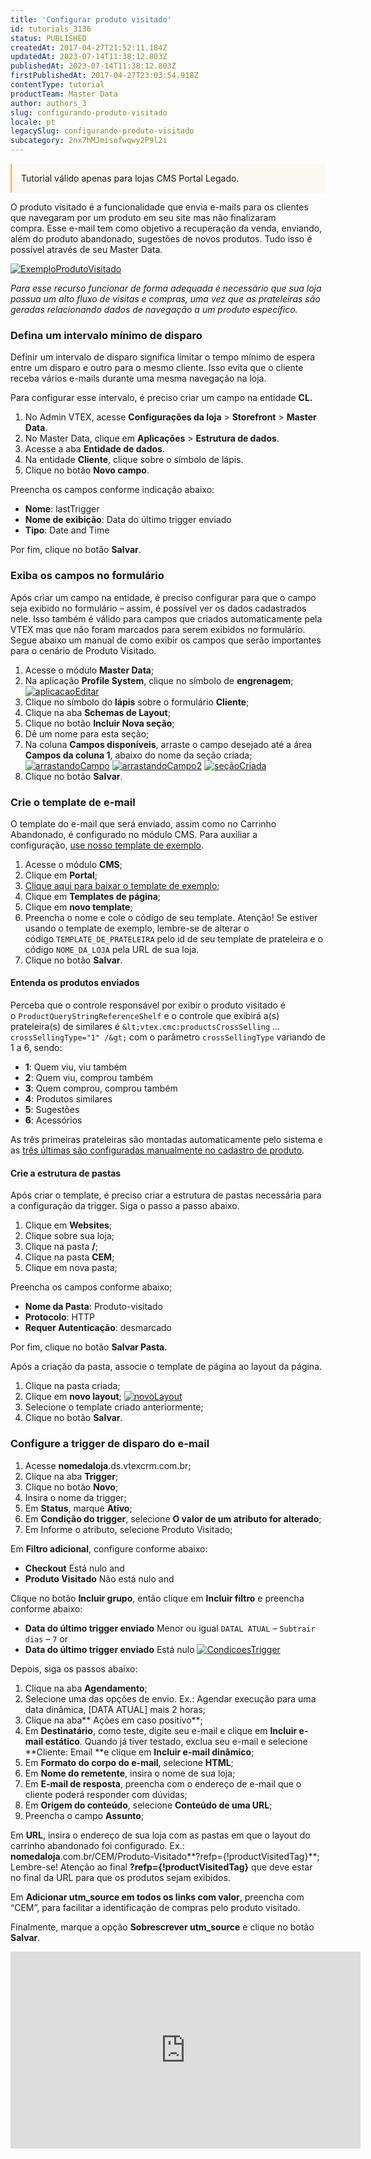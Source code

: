 ```yaml
---
title: 'Configurar produto visitado'
id: tutorials_3136
status: PUBLISHED
createdAt: 2017-04-27T21:52:11.184Z
updatedAt: 2023-07-14T11:38:12.803Z
publishedAt: 2023-07-14T11:38:12.803Z
firstPublishedAt: 2017-04-27T23:03:54.918Z
contentType: tutorial
productTeam: Master Data
author: authors_3
slug: configurando-produto-visitado
locale: pt
legacySlug: configurando-produto-visitado
subcategory: 2nx7hMJmisofwqwy2P9l2i
---
```


<div style="background-color:#FCF8F2; border-left: 2px solid #F0AD4E; border-top-left-radius: 2px; border-bottom-left-radius: 2px; padding: 15px; margin-bottom: 10px">
Tutorial válido apenas para lojas CMS Portal Legado.
</div>

O produto visitado é a funcionalidade que envia e-mails para os clientes que navegaram por um produto em seu site mas não finalizaram compra. Esse e-mail tem como objetivo a recuperação da venda, enviando, além do produto abandonado, sugestões de novos produtos. Tudo isso é possível através de seu Master Data.

[![ExemploProdutoVisitado](//images.contentful.com/alneenqid6w5/3S5FjnFRl6SUoqAkIY84sI/1f6913ec8cd925c89906500a923de0c2/ExemploProdutoVisitado.png)](//images.contentful.com/alneenqid6w5/3S5FjnFRl6SUoqAkIY84sI/1f6913ec8cd925c89906500a923de0c2/ExemploProdutoVisitado.png "![ExemploProdutoVisitado](//images.contentful.com/alneenqid6w5/3S5FjnFRl6SUoqAkIY84sI/1f6913ec8cd925c89906500a923de0c2/ExemploProdutoVisitado.png)")

_Para esse recurso funcionar de forma adequada é necessário que sua loja possua um alto fluxo de visitas e compras, uma vez que as prateleiras são geradas relacionando dados de navegação a um produto específico._

### Defina um intervalo mínimo de disparo

Definir um intervalo de disparo significa limitar o tempo mínimo de espera entre um disparo e outro para o mesmo cliente. Isso evita que o cliente receba vários e-mails durante uma mesma navegação na loja.

Para configurar esse intervalo, é preciso criar um campo na entidade **CL.**

1. No Admin VTEX, acesse **Configurações da loja** > **Storefront** > **Master Data**.
2. No Master Data, clique em **Aplicações** > **Estrutura de dados**.
3. Acesse a aba **Entidade de dados**.
4. Na entidade **Cliente**, clique sobre o símbolo de lápis.
5. Clique no botão **Novo campo**.

Preencha os campos conforme indicação abaixo:
- **Nome**: lastTrigger
- **Nome de exibição**: Data do último trigger enviado
- **Tipo**: Date and Time

Por fim, clique no botão **Salvar**.

### Exiba os campos no formulário

Após criar um campo na entidade, é preciso configurar para que o campo seja exibido no formulário &#8211; assim, é possível ver os dados cadastrados nele. Isso também é válido para campos que criados automaticamente pela VTEX mas que não foram marcados para serem exibidos no formulário. Segue abaixo um manual de como exibir os campos que serão importantes para o cenário de Produto Visitado.

1. Acesse o módulo **Master Data**;
2. Na aplicação **Profile System**, clique no símbolo de **engrenagem**; [![aplicacaoEditar](//images.contentful.com/alneenqid6w5/5EGLrHpiY8MOcEsUCUCaqS/7edf07ca138296670b0e2b7a0455bbef/aplicacaoEditar.png)](//images.contentful.com/alneenqid6w5/5EGLrHpiY8MOcEsUCUCaqS/7edf07ca138296670b0e2b7a0455bbef/aplicacaoEditar.png "![aplicacaoEditar](//images.contentful.com/alneenqid6w5/5EGLrHpiY8MOcEsUCUCaqS/7edf07ca138296670b0e2b7a0455bbef/aplicacaoEditar.png)")
3. Clique no símbolo do **lápis** sobre o formulário **Cliente**;
4. Clique na aba **Schemas de Layout**;
5. Clique no botão **Incluir Nova seção**;
6. Dê um nome para esta seção;
7. Na coluna **Campos disponíveis**, arraste o campo desejado até a área **Campos da coluna 1**, abaixo do nome da seção criada; [![arrastandoCampo](//images.contentful.com/alneenqid6w5/57Ridc88Te6kIo2CO4sOEI/80f6dd2602600841e62b666e88a2bd38/arrastandoCampo.png)](//images.contentful.com/alneenqid6w5/57Ridc88Te6kIo2CO4sOEI/80f6dd2602600841e62b666e88a2bd38/arrastandoCampo.png "![arrastandoCampo](//images.contentful.com/alneenqid6w5/57Ridc88Te6kIo2CO4sOEI/80f6dd2602600841e62b666e88a2bd38/arrastandoCampo.png)") [![arrastandoCampo2](//images.contentful.com/alneenqid6w5/4TQBONq7tKoEuEqCSoAS44/967247336bbb61ca775f7dd2488ae4f0/arrastandoCampo2.png)](//images.contentful.com/alneenqid6w5/4TQBONq7tKoEuEqCSoAS44/967247336bbb61ca775f7dd2488ae4f0/arrastandoCampo2.png "![arrastandoCampo2](//images.contentful.com/alneenqid6w5/4TQBONq7tKoEuEqCSoAS44/967247336bbb61ca775f7dd2488ae4f0/arrastandoCampo2.png)") [![seçãoCriada](//images.contentful.com/alneenqid6w5/6DwxZSd692YAweEwQs64C4/ed5a48459e501cf8f57ff180ba96dc73/se_C3_A7_C3_A3oCriada.png)](//images.contentful.com/alneenqid6w5/6DwxZSd692YAweEwQs64C4/ed5a48459e501cf8f57ff180ba96dc73/se_C3_A7_C3_A3oCriada.png "![seçãoCriada](//images.contentful.com/alneenqid6w5/6DwxZSd692YAweEwQs64C4/ed5a48459e501cf8f57ff180ba96dc73/se_C3_A7_C3_A3oCriada.png)")
8. Clique no botão **Salvar**.

### Crie o template de e-mail

O template do e-mail que será enviado, assim como no Carrinho Abandonado, é configurado no módulo CMS. Para auxiliar a configuração, [use nosso template de exemplo](//assets.contentful.com/alneenqid6w5/6TloqmkC76AAauQ4e4SWmA/bf28c1d0d7d6618d5eb1231a578934f1/produtoVisitadoExemplo.html "use nosso template de exemplo").

1. Acesse o módulo **CMS**;
2. Clique em **Portal**;
3. [Clique aqui para baixar o template de exemplo](//assets.contentful.com/alneenqid6w5/6TloqmkC76AAauQ4e4SWmA/bf28c1d0d7d6618d5eb1231a578934f1/produtoVisitadoExemplo.html "Clique aqui para baixar o template de exemplo");
4. Clique em **Templates de página**;
5. Clique em **novo template**;
6. Preencha o nome e cole o código de seu template. Atenção! Se estiver usando o template de exemplo, lembre-se de alterar o código `TEMPLATE_DE_PRATELEIRA` pelo id de seu template de prateleira e o código `NOME_DA_LOJA` pela URL de sua loja.
7. Clique no botão **Salvar**.

#### Entenda os produtos enviados

Perceba que o controle responsável por exibir o produto visitado é o `ProductQueryStringReferenceShelf` e o controle que exibirá a(s) prateleira(s) de similares é `&lt;vtex.cmc:productsCrossSelling` &#8230; `crossSellingType="1" /&gt;` com o parâmetro `crossSellingType` variando de 1 a 6, sendo:

- **1**: Quem viu, viu também
- **2**: Quem viu, comprou também
- **3**: Quem comprou, comprou também
- **4**: Produtos similares
- **5**: Sugestões
- **6**: Acessórios

As três primeiras prateleiras são montadas automaticamente pelo sistema e as [três últimas são configuradas manualmente no cadastro de produto](http://help.vtex.com/tutorial/configurando-produto-similar-sugestoes-acessorios-e-genericos/ "três últimas são configuradas manualmente no cadastro de produto").

#### Crie a estrutura de pastas

Após criar o template, é preciso criar a estrutura de pastas necessária para a configuração da trigger. Siga o passo a passo abaixo.

1. Clique em **Websites**;
2. Clique sobre sua loja;
3. Clique na pasta **/**;
4. Clique na pasta **CEM**;
5. Clique em nova pasta;

Preencha os campos conforme abaixo;

- **Nome da Pasta**: Produto-visitado
- **Protocolo**: HTTP
- **Requer Autenticação**: desmarcado

Por fim, clique no botão **Salvar Pasta**.

Após a criação da pasta, associe o template de página ao layout da página.

1. Clique na pasta criada;
2. Clique em **novo layout**; [![novoLayout](//images.contentful.com/alneenqid6w5/7x9hPRCKsgwOgk4iQ4IAsq/2eeb7573f284daf0429c7d129a8eaf26/novoLayout.png)](//images.contentful.com/alneenqid6w5/7x9hPRCKsgwOgk4iQ4IAsq/2eeb7573f284daf0429c7d129a8eaf26/novoLayout.png "![novoLayout](//images.contentful.com/alneenqid6w5/7x9hPRCKsgwOgk4iQ4IAsq/2eeb7573f284daf0429c7d129a8eaf26/novoLayout.png)")
3. Selecione o template criado anteriormente;
4. Clique no botão **Salvar**.

### Configure a trigger de disparo do e-mail

1. Acesse **nomedaloja**.ds.vtexcrm.com.br;
2. Clique na aba **Trigger**;
3. Clique no botão **Novo**;
4. Insira o nome da trigger;
5. Em **Status**, marque **Ativo**;
6. Em **Condição do trigger**, selecione **O valor de um atributo for alterado**;
7. Em Informe o atributo, selecione Produto Visitado;

Em **Filtro adicional**, configure conforme abaixo:
- **Checkout** Está nulo and
- **Produto Visitado** Não está nulo and

Clique no botão **Incluir grupo**, então clique em **Incluir filtro** e preencha conforme abaixo:
- **Data do último trigger enviado** Menor ou igual `DATAL ATUAL` &#8211; `Subtrair dias` &#8211; `7` or
- **Data do último trigger enviado** Está nulo [![CondicoesTrigger](//images.contentful.com/alneenqid6w5/2fU6mJE1asQiQ4agmCSSaG/ff6148cbe2f6f07a8e01aea1ee0a68f1/CondicoesTrigger.png)](//images.contentful.com/alneenqid6w5/2fU6mJE1asQiQ4agmCSSaG/ff6148cbe2f6f07a8e01aea1ee0a68f1/CondicoesTrigger.png "![CondicoesTrigger](//images.contentful.com/alneenqid6w5/2fU6mJE1asQiQ4agmCSSaG/ff6148cbe2f6f07a8e01aea1ee0a68f1/CondicoesTrigger.png)")

Depois, siga os passos abaixo:

1. Clique na aba **Agendamento**;
2. Selecione uma das opções de envio. Ex.: Agendar execução para uma data dinâmica, [DATA ATUAL] mais 2 horas;
3. Clique na aba** Ações em caso positivo**;
4. Em **Destinatário**, como teste, digite seu e-mail e clique em **Incluir e-mail estático**. Quando já tiver testado, exclua seu e-mail e selecione **Cliente: Email **e clique em **Incluir e-mail dinâmico**;
5. Em **Formato do corpo do e-mail**, selecione **HTML**;
6. Em **Nome do remetente**, insira o nome de sua loja;
7. Em **E-mail de resposta**, preencha com o endereço de e-mail que o cliente poderá responder com dúvidas;
8. Em **Origem do conteúdo**, selecione **Conteúdo de uma URL**;
9. Preencha o campo **Assunto**;

Em **URL**, insira o endereço de sua loja com as pastas em que o layout do carrinho abandonado foi configurado. Ex.: **nomedaloja**.com.br/CEM/Produto-Visitado**?refp={!productVisitedTag}**;
Lembre-se! Atenção ao final **?refp={!productVisitedTag}** que deve estar no final da URL para que os produtos sejam exibidos.

Em **Adicionar utm\_source em todos os links com valor**, preencha com “CEM”, para facilitar a identificação de compras pelo produto visitado.

Finalmente, marque a opção **Sobrescrever utm\_source** e clique no botão **Salvar**.

<iframe src="https://www.youtube.com/embed/c8bLByqTTzY" width="560" height="315" frameborder="0" allowfullscreen="allowfullscreen"></iframe>


